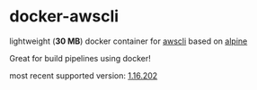 # docker-awscli
lightweight (**30 MB**) docker container for [awscli](https://github.com/aws/aws-cli) based on [alpine](https://alpinelinux.org)

Great for build pipelines using docker!

most recent supported version: 
[1.16.202](https://libraries.io/pypi/awscli/1.16.202)
